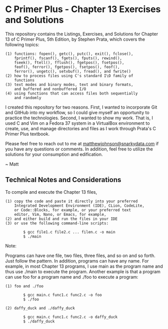 # C Primer Plus - Chapter 13 Exercises and Solutions

This repository contains the Listings, Exercises, and Solutions
for Chapter 13 of C Primer Plus, 5th Edition, by Stephen Prata,
which covers the following topics:

    (1) functions: fopen(), getc(), putc(), exit(), fclose(),
        fprintf(), fscanf(), fgets(), fputs(), rewind(), 
        fseek(), ftell(), fflush(), fgetpos(), fsetpos(), 
        feof(), ferror(), fgetpos(), fsetpos(), feof(), 
        ferror(), ungetc(), setvbuf(), fread(), and fwrite()
    (2) how to process files using C's standard I\O family of
        functions
    (3) text modes and binary modes, text and binary formats,
        and buffered and nonbuffered I/O
    (4) using functions that can access files both sequentially
        and randomly

I created this repository for two reasons. First, I wanted to 
incorporate Git and GitHub into my workflow, so I could give
myself an opportunity to practice the technologies. Second, I
wanted to show my work. That is, I used C and Vim on a Fedora
37 system in a VirtualBox environment to create, use, and manage
directories and files as I work through Prata's C Primer Plus
textbook.

Please feel free to reach out to me at matthewjohnson@snarkydata.com
if you have any questions or comments. In addition, feel free to
utilize the solutions for your consumption and edification. 

~ Matt

Technical Notes and Considerations
------------------------------------------------------------------

To compile and execute the Chapter 13 files,

    (1) copy the code and paste it directly into your preferred
        Integrated Development Environment (IDE), CLion, CodeLite,
        or Code::Blocks, for example, or your preferred text
        editor, Vim, Nano, or Emacs, for example,
    (2) and either build and run the files in your IDE
    (3) or use the following command-line scripts:

            $ gcc file1.c file2.c ... filen.c -o main
            $ ./main

Note:

Programs can have one file, two files, three files, and so on and
so forth. Just follow the pattern. In addition, programs can have
any name. For example, in most Chapter 13 programs, I use main as
the program name and thus use ./main to execute the program. 
Another example is that a program can use foo for a program name
and ./foo to execute a program:

    (1) foo and ./foo

            $ gcc main.c func1.c func2.c -o foo
            $ ./foo

    (2) daffy_duck and ./daffy_duck

            $ gcc main.c func1.c func2.c -o daffy_duck
            $ ./daffy_duck


